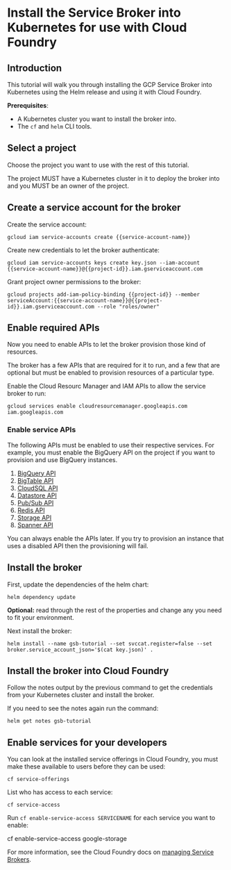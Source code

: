 # Install the Service Broker into Kubernetes for use with Cloud Foundry

## Introduction

This tutorial will walk you through installing the GCP Service Broker into
Kubernetes using the Helm release and using it with Cloud Foundry.

<walkthrough-tutorial-duration duration="15">
</walkthrough-tutorial-duration>

**Prerequisites**:

* A Kubernetes cluster you want to install the broker into.
* The `cf` and `helm` CLI tools.

## Select a project

Choose the project you want to use with the rest of this tutorial.

The project MUST have a Kubernetes cluster in it to deploy the broker into and
you MUST be an owner of the project.

<walkthrough-project-setup>
</walkthrough-project-setup>

## Create a service account for the broker

<walkthrough-watcher-constant key="service-account-name" value="gcp-service-broker">
</walkthrough-watcher-constant>


Create the service account:

    gcloud iam service-accounts create {{service-account-name}}

Create new credentials to let the broker authenticate:

    gcloud iam service-accounts keys create key.json --iam-account {{service-account-name}}@{{project-id}}.iam.gserviceaccount.com

Grant project owner permissions to the broker:

    gcloud projects add-iam-policy-binding {{project-id}} --member serviceAccount:{{service-account-name}}@{{project-id}}.iam.gserviceaccount.com --role "roles/owner"

## Enable required APIs

Now you need to enable APIs to let the broker provision those kind of resources.

The broker has a few APIs that are required for it to run, and a few that are
optional but must be enabled to provision resources of a particular type.

Enable the Cloud Resourc Manager and IAM APIs to allow the service broker to run:

    gcloud services enable cloudresourcemanager.googleapis.com iam.googleapis.com

### Enable service APIs

The following APIs must be enabled to use their respective services.
For example, you must enable the BigQuery API on the project if you want to
provision and use BigQuery instances.

1. [BigQuery API](https://console.cloud.google.com/apis/api/bigquery/overview)
1. [BigTable API](https://console.cloud.google.com/apis/api/bigtableadmin/overview)
1. [CloudSQL API](https://console.cloud.google.com/apis/library/sql-component.googleapis.com)
1. [Datastore API](https://console.cloud.google.com/apis/api/datastore.googleapis.com/overview)
1. [Pub/Sub API](https://console.cloud.google.com/apis/api/pubsub/overview)
1. [Redis API](https://console.cloud.google.com/apis/api/redis.googleapis.com/overview)
1. [Storage API](https://console.cloud.google.com/apis/api/storage_component/overview)
1. [Spanner API](https://console.cloud.google.com/apis/api/spanner/overview)

You can always enable the APIs later. If you try to provision an instance that
uses a disabled API then the provisioning will fail.

## Install the broker

First, update the dependencies of the helm chart:

    helm dependency update

**Optional:** read through the rest of the properties and change any you need
   to fit your environment.

Next install the broker:

    helm install --name gsb-tutorial --set svccat.register=false --set broker.service_account_json='$(cat key.json)' .

## Install the broker into Cloud Foundry

Follow the notes output by the previous command to get the credentials from your
Kubernetes cluster and install the broker.

If you need to see the notes again run the command:

    helm get notes gsb-tutorial

## Enable services for your developers

You can look at the installed service offerings in Cloud Foundry, you must make
these available to users before they can be used:

    cf service-offerings

List who has access to each service:

    cf service-access

Run `cf enable-service-access SERVICENAME` for each service you want to enable:

  cf enable-service-access google-storage

For more information, see the Cloud Foundry docs on [managing Service Brokers](https://docs.cloudfoundry.org/services/managing-service-brokers.html).
